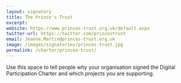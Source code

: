 ```yaml
---
layout: signatory
title: The Prince's Trust
excerpt: 
website: https://www.princes-trust.org.uk/default.aspx
twitter-url: https://twitter.com/princestrust
email: Jeanne.Martin@princes-trust.org.uk
image: /images/signatories/princes-trust.jpg
permalink: /charter/princes-trust/
---
```


Use this space to tell people why your organisation signed the Digital Participation Charter and which projects you are supporting.